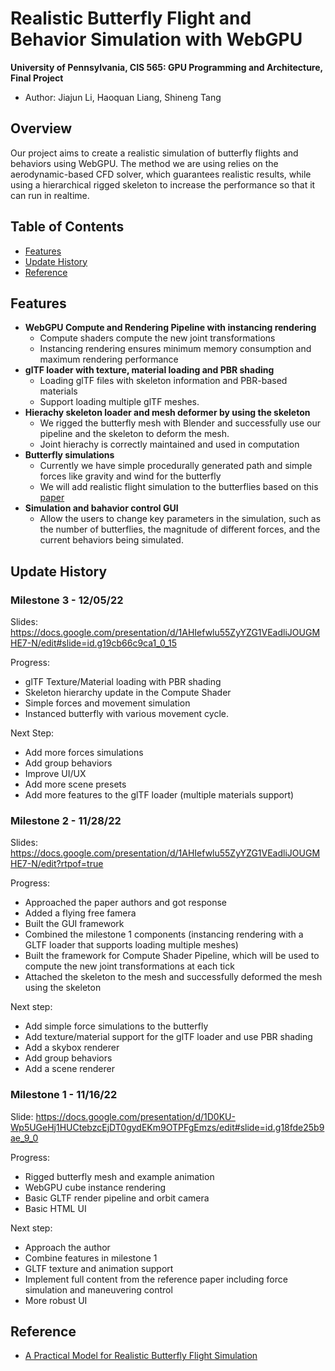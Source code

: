 Realistic Butterfly Flight and Behavior Simulation with WebGPU
==================================
**University of Pennsylvania, CIS 565: GPU Programming and Architecture, Final Project**
*  Author: Jiajun Li, Haoquan Liang, Shineng Tang

## **Overview**

Our project aims to create a realistic simulation of butterfly flights and behaviors using WebGPU. The method we are using relies on the aerodynamic-based CFD solver, which guarantees realistic results, while using a hierarchical rigged skeleton to increase the performance so that it can run in realtime. 

## Table of Contents  
* [Features](#features) 
* [Update History](#history)
* [Reference](#reference)

## <a name="features">Features</a>
- **WebGPU Compute and Rendering Pipeline with instancing rendering**
  - Compute shaders compute the new joint transformations
  - Instancing rendering ensures minimum memory consumption and maximum rendering performance
- **glTF loader with texture, material loading and PBR shading**
  - Loading glTF files with skeleton information and PBR-based materials
  - Support loading multiple glTF meshes.
- **Hierachy skeleton loader and mesh deformer by using the skeleton**
  - We rigged the butterfly mesh with Blender and successfully use our pipeline and the skeleton to deform the mesh.
  - Joint hierachy is correctly maintained and used in computation
- **Butterfly simulations**
  - Currently we have simple procedurally generated path and simple forces like gravity and wind for the butterfly
  - We will add realistic flight simulation to the butterflies based on this [paper](http://www.cad.zju.edu.cn/home/jin/tog2022/tog2022.pdf) 
- **Simulation and bahavior control GUI**
  - Allow the users to change key parameters in the simulation, such as the number of butterflies, the magnitude of different forces, and the current behaviors being simulated. 

## <a name="history">Update History</a>
### **Milestone 3 - 12/05/22**
Slides: https://docs.google.com/presentation/d/1AHIefwlu55ZyYZG1VEadliJOUGMHE7-N/edit#slide=id.g19cb66c9ca1_0_15

Progress:
- glTF Texture/Material loading with PBR shading
- Skeleton hierarchy update in the Compute Shader
- Simple forces and movement simulation
- Instanced butterfly with various movement cycle.

Next Step:
- Add more forces simulations
- Add group behaviors
- Improve UI/UX
- Add more scene presets
- Add more features to the glTF loader (multiple materials support)

### **Milestone 2 - 11/28/22**
Slides: https://docs.google.com/presentation/d/1AHIefwlu55ZyYZG1VEadliJOUGMHE7-N/edit?rtpof=true

Progress:
- Approached the paper authors and got response
- Added a flying free famera
- Built the GUI framework
- Combined the milestone 1 components (instancing rendering with a GLTF loader that supports loading multiple meshes)
- Built the framework for Compute Shader Pipeline, which will be used to compute the new joint transformations at each tick
- Attached the skeleton to the mesh and successfully deformed the mesh using the skeleton

Next step:
- Add simple force simulations to the butterfly
- Add texture/material support for the glTF loader and use PBR shading
- Add a skybox renderer
- Add group behaviors
- Add a scene renderer


### **Milestone 1 - 11/16/22**

Slide: https://docs.google.com/presentation/d/1D0KU-Wp5UGeHj1HUCtebzcEjDT0gydEKm9OTPFgEmzs/edit#slide=id.g18fde25b9ae_9_0

Progress:
- Rigged butterfly mesh and example animation
- WebGPU cube instance rendering
- Basic GLTF render pipeline and orbit camera
- Basic HTML UI

Next step:
- Approach the author
- Combine features in milestone 1
- GLTF texture and animation support
- Implement full content from the reference paper including force simulation and maneuvering control
- More robust UI

## <a name="reference"> Reference </a>
* [A Practical Model for Realistic Butterfly Flight Simulation](http://www.cad.zju.edu.cn/home/jin/tog2022/tog2022.pdf)
